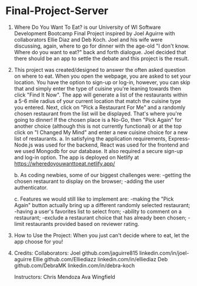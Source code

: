 # Final-Project-Server
1.  Where Do You Want To Eat?
 is our University of WI Software Development Bootcamp Final Project inspired by Joel Aguirre with collaborators Ellie Diaz and Deb Koch.  Joel and his wife were discussing, again, where to go for dinner with the age-old "I don't know.  Where do you want to eat?" back and forth dialogue.  Joel decided that there should be an app to settle the debate and this project is the result. 
 
2. This project was created/designed to answer the often asked question on where to eat.  When you open the webpage, you are asked to set your location.  You have the option to sign-up or log-in, however, you can skip that and simply enter the type of cuisine you're leaning towards then click "Find It Now".  The app will generate a list of the restaurants within a 5-6 mile radius of your current location that match the cuisine type you entered.  Next, click on "Pick a Restaurant For Me" and a randomly chosen restaurant from the list will be displayed.  That's where you're going to dinner!   If the chosen place is a No-Go, then "Pick Again" for another choice (although this is not currently functional) or at the top click on "I Changed My Mind" and enter a new cuisine choice for a new list of restaurants. 
    a. In satisfying the application requirements, Express-Node.js was used for the backend, React was used for the          frontend and we used Mongodb for our database.  It also required a secure sign-up and log-in option.  The app is        deployed on Netlify at https://wheredoyouwanttoeat.netlify.app/
    
    b. As coding newbies, some of our biggest challenges were:
        -getting the chosen restaurant to display on the browser;
        -adding the user authenticator.
    
    c. Features we would still like to implement are:
        -making the "Pick Again" button actually bring up a different randomly selected restaurant; 
        -having a user's favorites list to select from;
        -ability to comment on a restaurant;
        -exclude a restaurant choice that has already been chosen;
        -limit restaurants provided based on reviewer rating.

3. How to Use the Project:  When you just can't decide where to eat, let the app choose for you!

4. Credits:
    Collaborators:  Joel    github.com/jaguirre815  linkedin.com/in/joel-aguirre
                    Ellie   github.com/Elliediazz   linkedin.com/in/elliediaz
                    Deb     github.com/DebraMK      linkedin.com/in/debra-koch
                    
    Instructors:    Chris Mendoza
                    Ava Wingfield
